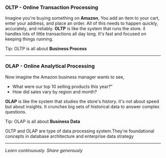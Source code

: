 ### OLTP - Online Transaction Processing

Imagine you're buying something on **Amazon**, You add an item to your cart, enter your address, and place an order. All of this needs to happen quickly, accurately, and reliably. **OLTP** is like the system that runs the store. it handles lots of little transactions all day long. It's fast and focused on keeping things running.

Tip: OLTP is all about **Business Process**

---

### OLAP - Online Analytical Processing

Now imagine the Amazon business manager wants to see,

- What were our top 10 selling products this year?"
- How did sales vary by region and month?

**OLAP** is like the system that studies the store's history. it's not about speed but about insights. It crunches big sets of historical data to answer complex questions.

Tip: OLAP is all about **Business Data**

OLTP and OLAP are type of data processing system.They're foundational concepts in database architecture and enterprise data strategy

---

*Learn continuously. Share generously*

